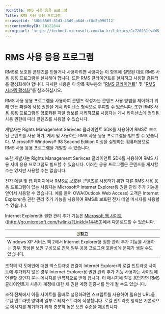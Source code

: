 ```yaml
---
TOCTitle: RMS 사용 응용 프로그램
Title: RMS 사용 응용 프로그램
ms:assetid: '30bb5565-81d3-43d9-a64d-cf0c5b990712'
ms:contentKeyID: 18122844
ms:mtpsurl: 'https://technet.microsoft.com/ko-kr/library/Cc720231(v=WS.10)'
---
```


RMS 사용 응용 프로그램
======================

RMS로 보호된 콘텐츠를 만들거나 사용하려면 사용자는 이 항목에 설명된 대로 RMS 사용 응용 프로그램을 설치해야 합니다. 또한 RMS 클라이언트를 설치하고 사용할 컴퓨터를 활성화해야 합니다. 자세한 내용은 이 항목 뒷부분의 "[RMS 클라이언트](https://technet.microsoft.com/03294fa2-8350-430d-b4b0-03d5169937c2)" 및 "[RMS 시스템 활성화](https://technet.microsoft.com/09a0d631-9860-477f-9d10-df61b3bfe125)"를 참조하십시오.

RMS 사용 응용 프로그램을 사용하여 콘텐츠 작성자는 콘텐츠 사용 방법을 제어하기 위해 만든 파일에 사용 권한을 게시 라이센스 형식으로 부여할 수 있습니다. 또한 RMS 사용 응용 프로그램은 암호화된 파일 정보를 처리하므로 사용자는 게시 라이센스에 정의된 사용 권한에 따라 콘텐츠를 사용할 수 있습니다.

개발자는 Rights Management Serivces 클라이언트 SDK를 사용하여 RMS로 보호된 콘텐츠를 사용 허가, 게시 및 사용하는 RMS 사용 응용 프로그램을 빌드할 수 있습니다. Microsoft® Windows® 98 Second Edition 이상을 실행하는 컴퓨터용으로 RMS 사용 응용 프로그램을 개발할 수 있습니다.

또한 개발자는 Rights Management Serivces 클라이언트 SDK를 사용하여 RMS 사용 서버 응용 프로그램도 빌드할 수 있습니다. 이러한 응용 프로그램은 콘텐츠를 게시할 수는 있지만 사용할 수는 없습니다.

전자 메일 및 웹 페이지에서 RMS로 보호된 콘텐츠를 사용하기 위한 다른 RMS 사용 응용 프로그램이 없는 사용자는 Microsoft® Internet Explorer용 권한 관리 추가 기능을 얻어서 사용할 수 있습니다. 예를 들어 OWA(Outlook Web Access) 고객은 Internet Explorer용 권한 관리 추가 기능을 사용하여 RMS로 보호된 전자 메일 메시지를 사용할 수 있습니다.

Internet Explorer용 권한 관리 추가 기능은 [Microsoft 웹 사이트](http://go.microsoft.com/fwlink/?linkid=14450)((http://go.microsoft.com/fwlink/?LinkId=14450)에서 다운로드할 수 있습니다.

| ![](images/Cc720231.note(WS.10).gif)참고                                                                                                |
|----------------------------------------------------------------------------------------------------------------------------------------------------------------------|
| Windows XP 서비스 팩 2에서 Internet Explorer용 권한 관리 추가 기능을 사용하는 경우, 향상된 보안 구성으로 인해 일부 응용 프로그램 호환성에 문제가 생길 수도 있습니다. |

조직의 각 도메인에 대한 엑스트라넷 연결이 Internet Explorer의 로컬 인트라넷 사이트에 추가되지 않은 경우 Internet Explorer용 권한 관리 추가 기능 사용자는 사이트에 연결할 것인지 묻는 메시지를 반복적으로 받게 됩니다. 이 메시지에 잘못 응답하면 RMS 클라이언트가 사용자 계정에 대한 새 권한 계정 인증서를 받게 될 수도 있습니다.

조직 전체에서 이들 사이트를 올바로 설정하려면 스크립트를 사용하여 필요한 URL을 로컬 인트라넷 영역의 일부로 레지스트리에 작성합니다. 로컬 인트라넷 영역은 기본적으로 메시지를 제거하기 위해 충분히 높은 보안 수준을 제공합니다.
